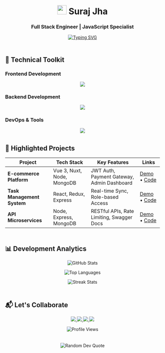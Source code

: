 <h1 align="center"> 
  <img src="https://media.giphy.com/media/hvRJCLFzcasrR4ia7z/giphy.gif" width="30px" height="30px"/> 
  Suraj Jha
</h1>

<h3 align="center">Full Stack Engineer | JavaScript Specialist</h3>

<p align="center">
  <a href="https://git.io/typing-svg">
    <img src="https://readme-typing-svg.demolab.com?font=Roboto+Mono&weight=500&size=22&duration=4000&pause=1000&color=38BDF8&center=true&vCenter=true&width=500&lines=Architecting+scalable+web+solutions;Crafting+intuitive+user+experiences;Building+robust+backend+systems;Vue%2FReact+Specialist;Node.js+%7C+Express+%7C+MongoDB" alt="Typing SVG" />
  </a>
</p>

<div align="center">
  <img src="https://raw.githubusercontent.com/andreasbm/readme/master/assets/lines/colored.png" width="100%" height="8"/>
</div>

## 🔧 Technical Toolkit

### Frontend Development
<div align="center">
  <img src="https://skillicons.dev/icons?i=html,css,js,ts,tailwind,bootstrap,vue,nuxtjs,react,redux,nextjs" />
</div>

### Backend Development
<div align="center">
  <img src="https://skillicons.dev/icons?i=nodejs,express,nestjs,mongodb,mysql,postgres,graphql" />
</div>

### DevOps & Tools
<div align="center">
  <img src="https://skillicons.dev/icons?i=git,github,postman,docker,aws,figma,vscode" />
</div>

<div align="center">
  <img src="https://raw.githubusercontent.com/andreasbm/readme/master/assets/lines/colored.png" width="100%" height="8"/>
</div>

## 🚀 Highlighted Projects

| Project | Tech Stack | Key Features | Links |
|---------|------------|--------------|-------|
| **E-commerce Platform** | Vue 3, Nuxt, Node, MongoDB | JWT Auth, Payment Gateway, Admin Dashboard | [Demo](#) • [Code](#) |
| **Task Management System** | React, Redux, Express | Real-time Sync, Role-based Access | [Demo](#) • [Code](#) |
| **API Microservices** | Node, Express, MongoDB | RESTful APIs, Rate Limiting, Swagger Docs | [Demo](#) • [Code](#) |

<div align="center">
  <img src="https://raw.githubusercontent.com/andreasbm/readme/master/assets/lines/colored.png" width="100%" height="8"/>
</div>

## 📊 Development Analytics

<div align="center">
  
  ![GitHub Stats](https://github-readme-stats.vercel.app/api?username=surajjha08&show_icons=true&theme=nightowl&hide_border=true&bg_color=0D1117&title_color=38BDF8&icon_color=1DA1F2)
  
  ![Top Languages](https://github-readme-stats.vercel.app/api/top-langs/?username=surajjha08&layout=compact&theme=nightowl&hide_border=true&bg_color=0D1117&title_color=38BDF8)
  
  ![Streak Stats](https://streak-stats.demolab.com?user=surajjha08&theme=nightowl&hide_border=true&background=0D1117&stroke=1DA1F2&ring=38BDF8&fire=38BDF8&currStreakNum=FFFFFF)
  
</div>

<div align="center">
  <img src="https://raw.githubusercontent.com/andreasbm/readme/master/assets/lines/colored.png" width="100%" height="8"/>
</div>

## 📬 Let's Collaborate

<p align="center">
  <a href="https://www.linkedin.com/in/surajjha08/">
    <img src="https://img.shields.io/badge/-LinkedIn-0A66C2?style=for-the-badge&logo=linkedin&logoColor=white"/>
  </a>
  <a href="mailto:jhasuraj26748@gmail.com">
    <img src="https://img.shields.io/badge/-Gmail-EA4335?style=for-the-badge&logo=gmail&logoColor=white"/>
  </a>
  <a href="https://wa.me/918766297212">
    <img src="https://img.shields.io/badge/-WhatsApp-25D366?style=for-the-badge&logo=whatsapp&logoColor=white"/>
  </a>
  <a href="https://leetcode.com/surajjha08/">
    <img src="https://img.shields.io/badge/-LeetCode-FFA116?style=for-the-badge&logo=leetcode&logoColor=black"/>
  </a>
</p>

<p align="center">
  <img src="https://komarev.com/ghpvc/?username=surajjha08&label=Profile+Views&color=1DA1F2&style=flat-square" alt="Profile Views"/>
</p>

<div align="center">
  <img src="https://raw.githubusercontent.com/andreasbm/readme/master/assets/lines/colored.png" width="100%" height="8"/>
</div>

<p align="center">
  <img src="https://quotes-github-readme.vercel.app/api?type=horizontal&theme=dark" alt="Random Dev Quote"/>
</p>
